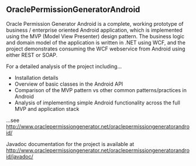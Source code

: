 OraclePermissionGeneratorAndroid
---

Oracle Permission Generator Android is a complete, working prototype of business / enterprise oriented Android application, which is implemented using the MVP (Model View Presenter) design pattern.  The business logic and domain model of the application is written in .NET using WCF, and the project demonstrates consuming the WCF webservice from Android using either REST or SOAP.

For a detailed analysis of the project including...

* Installation details
* Overview of basic classes in the Android API
* Comparison of the MVP pattern vs other common patterns/practices in Android
* Analysis of implementing simple Android functionality across the full MVP and application stack

...see http://www.oraclepermissiongenerator.net/oraclepermissiongeneratorandroid/

Javadoc documentation for the project is available at http://www.oraclepermissiongenerator.net/oraclepermissiongeneratorandroid/javadoc/